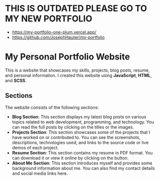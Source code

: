 # THIS IS OUTDATED PLEASE GO TO MY NEW PORTFOLIO
- https://my-portfolio-one-plum.vercel.app/
- https://github.com/JosephHauter/my-portfolio
# My Personal Portfolio Website 

This is a website that showcases my skills, projects, blog posts, resume, and personal information. I created this website using **JavaScript**, **HTML**, and **SCSS**.

## Sections

The website consists of the following sections:

- **Blog Section**: This section displays my latest blog posts on various topics related to web development, programming, and technology. You can read the full posts by clicking on the titles or the images.
- **Projects Section**: This section showcases some of the projects that I have worked on or contributed to. You can see the screenshots, descriptions, technologies used, and links to the source code or live demos of each project.
- **Resume Section**: This section contains my resume in PDF format. You can download it or view it online by clicking on the button.
- **About Me Section**: This section introduces myself and provides some background information about me. You can also find my contact details and social media links here.
